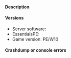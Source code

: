 
<!--- Make sure to read the following carefully.
- Make sure your issue applies to the latest version of EssentialsPE.
- Do not submit duplicated issues. Search the issue tracker before you submit one.
- EssentialsPE is designed for PocketMine-MP. Modded versions of whom may not be supported.
-->

#### Description
<!--- Write a detailed description about the issue -->

#### Versions
* Server software:
* EssentialsPE:
* Game version: PE/W10

#### Crashdump or console errors
<!--- Insert in the code block below -->
```
```
<!--- Issues that do not follow this template will get closed immediatly. -->
